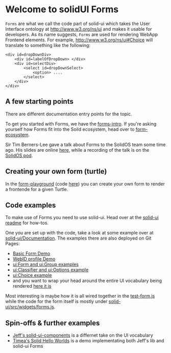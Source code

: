 # Welcome to solidUI Forms

`Forms` are what we call the code part of solid-ui which takes the User Interface ontology at <http://www.w3.org/ns/ui> and makes it usable for developers. As its name suggests, `Forms` are used for rendering WebApp Frontend elements. For example, <http://www.w3.org/ns/ui#Choice> will translate to something like the following:
```
<div id=dropDownDiv>
    <div id=labelOfDropDown> </div>
    <div id=selectDiv>
        <select id=dropDownSelect>
            <option> ....
        </select>
    </div>
</div>
```

## A few starting points  

There are different documentation entry points for the topic.

To get you started with Forms, we have the [forms-intro](./forms-intro.html).
If you're asking yourself how Forms fit into the Soild ecosystem, head over to [form-ecosystem](./form-ecosystem.html).

Sir Tim Berners-Lee gave a talk about Forms to the SolidOS team some time ago. His slides are online [here](./talks/FormsTalk.html), while a recording of the talk is on the [SolidOS pod](https://solidos.solidcommunity.net/public/SolidOS%20team%20meetings/SolidOS_team_videos.html).


## Creating your own form (turtle)

In the [form-playground](https://solidos.github.io/form-playground/playground.html) (code [here](https://github.com/SolidOS/form-playground)) you can create your own form to render a frontende for a given Turtle. 

## Code examples

To make use of Forms you need to use solid-ui. Head over at the [solid-ui readme](https://github.com/SolidOS/solid-ui/blob/main/README.md#getting-started) for how-tos.

One you are set up with the code, take a look at some example over at [solid-ui/Documentation](<https://github.com/SolidOS/solid-ui/tree/main/Documentation>). The examples there are also deployed on Git Pages:

- [Basic Form Demo](https://solidos.github.io/solid-ui/Documentation/form-examples/demo.html)
- [WebID profile Demo](https://solidos.github.io/solid-ui/Documentation/form-examples/profile-demo.html)
- [ui:Form and ui:Group examples](https://solidos.github.io/solid-ui/Documentation/form-examples/structures.html)
- [ui:Classifier and ui:Options example](https://solidos.github.io/solid-ui/Documentation/form-examples/structures2.html)
- [ui:Choice example](https://solidos.github.io/solid-ui/Documentation/form-examples/structures3.html)
- and you want to wrap your head around the entire UI vocabulary being rendered [here it is](https://solidos.github.io/solid-ui/Documentation/form-examples/edit-form-form.html)

Most interesting is maybe how it is all wired together in the [test-form.js](https://github.com/SolidOS/solid-ui/blob/main/Documentation/form-examples/test-form.js) while the code for the form itself is mostly under [solid-ui/src/widgets/forms.js](https://github.com/SolidOS/solid-ui/blob/main/src/widgets/forms.js).

## Spin-offs & further examples

- [Jeff's solid-ui-components](https://github.com/jeff-zucker/solid-ui-components) is a differnet take on the UI vocabulary
- [Timea's Solid Hello Worlds](https://github.com/timea-solid/SolidHelloWorlds) is a demo implementating both Jeff's lib and solid-ui Forms
